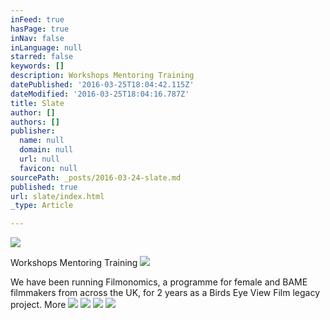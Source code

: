 ```yaml
---
inFeed: true
hasPage: true
inNav: false
inLanguage: null
starred: false
keywords: []
description: Workshops Mentoring Training
datePublished: '2016-03-25T18:04:42.115Z'
dateModified: '2016-03-25T18:04:16.787Z'
title: Slate
author: []
authors: []
publisher:
  name: null
  domain: null
  url: null
  favicon: null
sourcePath: _posts/2016-03-24-slate.md
published: true
url: slate/index.html
_type: Article

---
```

![](https://the-grid-user-content.s3-us-west-2.amazonaws.com/7ab782e5-8d2e-4df7-830b-04ae7f597217.png)

Workshops Mentoring Training
![](https://the-grid-user-content.s3-us-west-2.amazonaws.com/e6c5bb77-fe7e-4830-85fe-2e85c830d861.jpg)

We have been running Filmonomics, a programme for female and BAME filmmakers from across the UK, for 2 years as a Birds Eye View Film legacy project. More
![](https://the-grid-user-content.s3-us-west-2.amazonaws.com/0d55b61b-1e39-475e-9abe-c3ddff4d46ef.jpg)
![](https://the-grid-user-content.s3-us-west-2.amazonaws.com/6e056a3c-3409-4f8b-8eb1-50d0297d030a.png)
![](https://the-grid-user-content.s3-us-west-2.amazonaws.com/6216b7ff-1433-4a7f-8254-8f8e072ce333.jpg)
![](https://the-grid-user-content.s3-us-west-2.amazonaws.com/e40046c6-18ed-4bf1-a828-f17247a2407c.png)